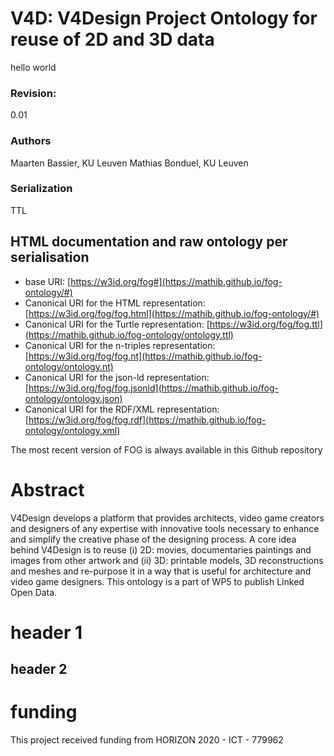 # V4D: V4Design Project Ontology for reuse of 2D and 3D data
hello world

### Revision:
0.01

### Authors
Maarten Bassier, KU Leuven
Mathias Bonduel, KU Leuven

### Serialization
TTL

## HTML documentation and raw ontology per serialisation

* base URI: [https://w3id.org/fog#](https://mathib.github.io/fog-ontology/#)
* Canonical URI for the HTML representation: [https://w3id.org/fog/fog.html](https://mathib.github.io/fog-ontology/#)
* Canonical URI for the Turtle representation: [https://w3id.org/fog/fog.ttl](https://mathib.github.io/fog-ontology/ontology.ttl)
* Canonical URI for the n-triples representation: [https://w3id.org/fog/fog.nt](https://mathib.github.io/fog-ontology/ontology.nt)
* Canonical URI for the json-ld representation: [https://w3id.org/fog/fog.jsonld](https://mathib.github.io/fog-ontology/ontology.json)
* Canonical URI for the RDF/XML representation: [https://w3id.org/fog/fog.rdf](https://mathib.github.io/fog-ontology/ontology.xml)

The most recent version of FOG is always available in this Github repository


# Abstract
V4Design develops a platform that provides architects, video game creators and designers of any expertise with innovative tools necessary to enhance and simplify the creative phase of the designing process. A core idea behind V4Design is to reuse (i) 2D: movies, documentaries paintings and images from other artwork and (ii) 3D: printable models, 3D reconstructions and meshes and re-purpose it in a way that is useful for architecture and video game designers. This ontology is a part of WP5 to publish Linked Open Data.

# header 1
## header 2



# funding
This project received funding from HORIZON 2020 - ICT - 779962
